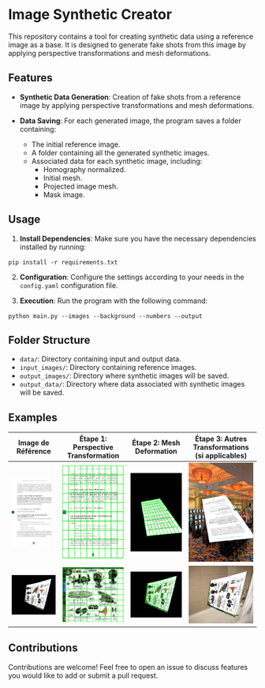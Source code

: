 # Image Synthetic Creator

This repository contains a tool for creating synthetic data using a reference image as a base. It is designed to generate fake shots from this image by applying perspective transformations and mesh deformations.

## Features

- **Synthetic Data Generation**: Creation of fake shots from a reference image by applying perspective transformations and mesh deformations.
  
- **Data Saving**: For each generated image, the program saves a folder containing:
  - The initial reference image.
  - A folder containing all the generated synthetic images.
  - Associated data for each synthetic image, including:
    - Homography normalized.
    - Initial mesh.
    - Projected image mesh.
    - Mask image.

## Usage

1. **Install Dependencies**: Make sure you have the necessary dependencies installed by running:
```
pip install -r requirements.txt
```

2. **Configuration**: Configure the settings according to your needs in the `config.yaml` configuration file.

3. **Execution**: Run the program with the following command:
```
python main.py --images --background --numbers --output
```


## Folder Structure

- `data/`: Directory containing input and output data.
- `input_images/`: Directory containing reference images.
- `output_images/`: Directory where synthetic images will be saved.
- `output_data/`: Directory where data associated with synthetic images will be saved.

## Examples
| Image de Référence | Étape 1: Perspective Transformation | Étape 2: Mesh Deformation | Étape 3: Autres Transformations (si applicables) |
| --- | --- | --- | --- |
| ![Image](examples/example_1/image.jpeg) | ![mesh](examples/example_1/meshed_image_1.jpeg) | ![perturbed mesh](examples/example_1/meshed_image_2.jpeg) | ![final](examples/example_1/final.jpeg) |
| ![Image](examples/example_2/image.jpeg) | ![mesh](examples/example_2/meshed_image_1.jpeg) | ![perturbed mesh](examples/example_2/meshed_image_2.jpeg) | ![final](examples/example_2/final.jpeg) |


## Contributions

Contributions are welcome! Feel free to open an issue to discuss features you would like to add or submit a pull request.

